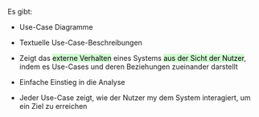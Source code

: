 
Es gibt:
- Use-Case Diagramme
- Textuelle Use-Case-Beschreibungen

- Zeigt das <mark style="background: #BBFABBA6;">externe Verhalten</mark> eines Systems <mark style="background: #BBFABBA6;">aus der Sicht der Nutzer</mark>, indem es Use-Cases und deren Beziehungen zueinander darstellt
- Einfache Einstieg in die Analyse
- Jeder Use-Case zeigt, wie der Nutzer my dem System interagiert, um ein Ziel zu erreichen